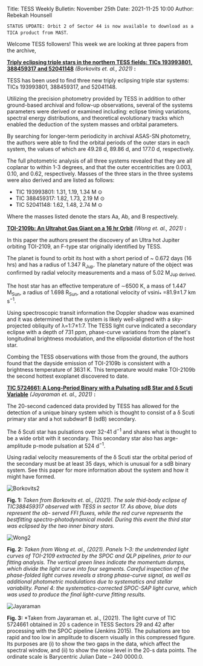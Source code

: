 Title: TESS Weekly Bulletin: November 25th
Date: 2021-11-25 10:00
Author: Rebekah Hounsell

`STATUS UPDATE: Orbit 2 of Sector 44 is now available to download as a TICA product from MAST`.

Welcome TESS followers!  This week we are looking at three papers from the archive, 

**[Triply eclipsing triple stars in the northern TESS fields: TICs 193993801, 388459317 and 52041148](https://arxiv.org/abs/2111.10074)** *(Borkovits et. al., 2021)* **:**

TESS has been used to find three new triply eclipsing triple star systems:  TICs 193993801, 388459317, and 52041148.

Utilizing the precision photometry provided by TESS in addition to other ground-based archival and follow-up observations, several of the systems parameters were derived or examined including: eclipse timing variations, spectral energy distributions, and theoretical evolutionary tracks which enabled the deduction of the system masses and orbital parameters. 

By searching for longer-term periodicity in archival  ASAS-SN photometry, the authors were able to find the orbital periods of the outer stars in each system, the values of which are 49.28 d, 89.86 d, and 177.0 d, respectively.

The full photometric analysis of all three systems revealed that they are all coplanar to within 1-3 degrees, and that the outer eccentricities are 0.003, 0.10, and 0.62, respectively. Masses of the three stars in the three systems were also derived and are listed as follows: 

- TIC 193993801: 1.31, 1.19, 1.34 M ⊙
- TIC 388459317: 1.82, 1.73, 2.19 M ⊙
- TIC 52041148:  1.62, 1.48, 2.74 M ⊙

Where the masses listed denote the stars Aa, Ab, and B respectively. 

**[TOI-2109b: An Ultrahot Gas Giant on a 16 hr Orbit](https://arxiv.org/abs/2111.12074)** *(Wong et. al.,  2021)* **:**

In this paper the authors present the discovery of an Ultra hot Jupiter orbiting TOI-2109, an F-type star originally identified by TESS. 

The planet is found to orbit its host with a short period of  ~ 0.672 days (16 hrs) and has a radius of 1.347 R<sub>Jup</sub>. The planetary nature of the object was confirmed by radial velocity measurements and a mass of 5.02  M<sub>Jup</sup> derived. 

The host star has an effective temperature of ∼6500 K, a mass of 1.447 M<sub>Sun</sub>, a radius of 1.698 R<sub>Sun</sub>, and a rotational velocity of vsini<sub>*</sub> =81.9±1.7 km s<sup>−1</sup>.

Using spectroscopic transit information the Doppler shadow was examined and it was determined that the system is likely well-aligned with a sky-projected obliquity of λ=1:7±1:7. The TESS light curve indicated a secondary eclipse with a depth of 731 ppm, phase-curve variations from the planet's longitudinal brightness modulation, and the ellipsoidal distortion of the host star.

Combing the TESS observations with those from the ground, the authors found that the dayside emission of TOI-2109b is consistent with a brightness temperature of 3631 K. This temperature would make TOI-2109b the second hottest exoplanet discovered to date. 

**[TIC 5724661: A Long-Period Binary with a Pulsating sdB Star and δ Scuti Variable](https://arxiv.org/abs/2111.12098)** *(Jayaraman et. al.,  2021)* **:**

The 20-second cadenced data provided by TESS has allowed for the detection of a unique binary system which is thought to consist of a δ  Scuti primary star and a hot subdwarf B (sdB) secondary. 

The δ Scuti star has pulsations over  32-41 d<sup>−1</sup> and shares what is thought to be a wide orbit with it secondary. This secondary star also has  arge-amplitude p-mode pulsation at 524 d<sup>−1</sup>.

Using radial velocity measurements of the  δ Scuti star the orbital period of the secondary must be at least 35 days, which is unusual for a sdB binary system. See this paper for more information about the system and how it might have formed. 

![Borkovits2](images/Borkovits2.png)

**Fig. 1:** *Taken from Borkovits  et. al., (2021). The sole thid-body eclipse of TIC388459317 observed with TESS in sector 17. As above, blue dots represent the ob- served FFI fluxes, while the red curve represents the bestfitting spectro-photodynamical model. During this event the third star was eclipsed by the two inner binary stars.*

![Wong2](images/Wong2.png)

**Fig. 2:** *Taken from Wong et. al., (2021). Panels 1–3: the undetrended light curves of TOI-2109 extracted by the SPOC and QLP pipelines, prior to our fitting analysis. The vertical green lines indicate the momentum dumps, which divide the light curve into four segments. Careful inspection of the phase-folded light curves reveals a strong phase-curve signal, as well as additional photometric modulations due to systematics and stellar variability. Panel 4: the systematics-corrected SPOC-SAP light curve, which was used to produce the final light-curve fitting results.*

![Jayaraman](images/Jayaraman.png)

**Fig. 3:** *Taken from Jayaraman et. al., (2021). The light curve of TIC 5724661 obtained in 20 s cadence in TESS Sectors 29 and 42 after processing with the SPOC pipeline (Jenkins 2015). The pulsations are too rapid and too low in amplitude to discern visually in this compressed figure. Its purposes are (i) to show the two gaps in the data, which affect the spectral window, and (ii) to show the noise level in the 20-s data points. The ordinate scale is Barycentric Julian Date – 240 0000.0.